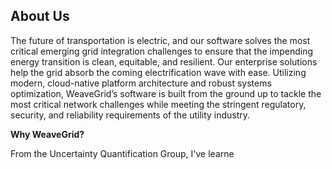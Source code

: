 
## **About Us**
The future of transportation is electric, and our software solves the most critical emerging grid integration challenges to ensure that the impending energy transition is clean, equitable, and resilient. Our enterprise solutions help the grid absorb the coming electrification wave with ease. Utilizing modern, cloud-native platform architecture and robust systems optimization, WeaveGrid’s software is built from the ground up to tackle the most critical network challenges while meeting the stringent regulatory, security, and reliability requirements of the utility industry.

**Why WeaveGrid?**

From the Uncertainty Quantification Group, I've learne
